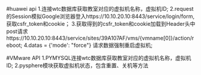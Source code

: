 #huawei api
1.连接wtc数据库获取教室对应的虚拟机名称，虚拟机ID;
2.request的Session模拟Google浏览器登入https://10.10.20.10:8443/service/login/form,获取csfr_token和cookie；
3.获取得到的csfr_token和cookie加载到Header头中post请求https://10.10.20.10:8443/service/sites/39A107AF/vms/{vmname[0]}/action/reboot;
4.datas = {'mode': "force"} 请求数据强制重启虚拟机;


#VMware API
1.PYMYSQL连接wtc数据库获取教室对应的虚拟机名称，虚拟机ID;
2.pysphere模块获取虚拟机状态，包含重置、关机等方法


